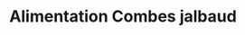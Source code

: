 ---
title: "Alimentation Combes jalbaud"
url: /roquecourbe/alimentation-combes-jalbaud/
shop: magasin de variétés
---